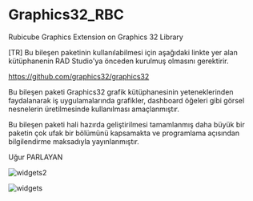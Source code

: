 # Graphics32_RBC
Rubicube Graphics Extension on Graphics 32 Library

[TR]
Bu bileşen paketinin kullanılabilmesi için aşağıdaki linkte yer alan kütüphanenin RAD Studio'ya önceden kurulmuş olmasını gerektirir.

https://github.com/graphics32/graphics32

Bu bileşen paketi Graphics32 grafik kütüphanesinin yeteneklerinden faydalanarak iş uygulamalarında grafikler, dashboard öğeleri gibi görsel nesnelerin üretilmesinde kullanılması amaçlanmıştır.

Bu bileşen paketi hali hazırda geliştirilmesi tamamlanmış daha büyük bir paketin çok ufak bir bölümünü kapsamakta ve programlama açısından bilgilendirme maksadıyla yayınlanmıştır.

Uğur PARLAYAN

![widgets2](https://user-images.githubusercontent.com/24311198/39466168-31c691be-4d30-11e8-8500-891b4a3a4712.gif)

![widgets](https://user-images.githubusercontent.com/24311198/39463694-f50e2da8-4d21-11e8-96cd-78f1f2dc632a.gif)
